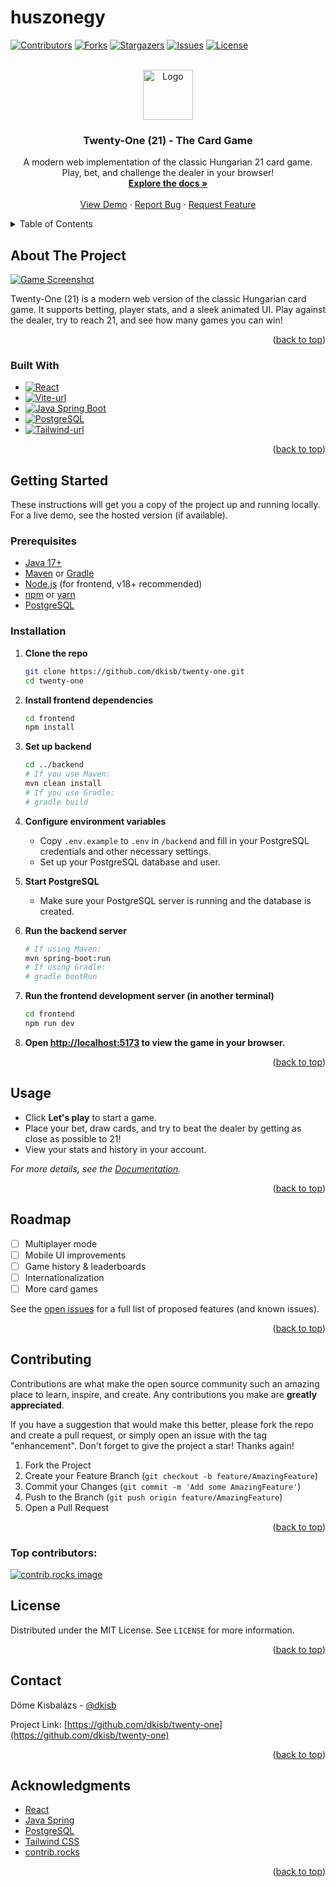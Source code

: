 # huszonegy

<a id="readme-top"></a>

<!-- PROJECT SHIELDS -->

[![Contributors][contributors-shield]][contributors-url]
[![Forks][forks-shield]][forks-url]
[![Stargazers][stars-shield]][stars-url]
[![Issues][issues-shield]][issues-url]
[![License][license-shield]][license-url]

<!-- PROJECT LOGO -->
<br />
<div align="center">
  <a href="https://github.com/dkisb/twenty-one">
    <img src="public/logo.png" alt="Logo" width="80" height="80">
  </a>

<h3 align="center">Twenty-One (21) - The Card Game</h3>

  <p align="center">
    A modern web implementation of the classic Hungarian 21 card game.<br>
    Play, bet, and challenge the dealer in your browser!
    <br />
    <a href="https://github.com/dkisb/twenty-one"><strong>Explore the docs »</strong></a>
    <br />
    <br />
    <a href="https://github.com/dkisb/twenty-one">View Demo</a>
    &middot;
    <a href="https://github.com/dkisb/twenty-one/issues/new?labels=bug&template=bug-report---.md">Report Bug</a>
    &middot;
    <a href="https://github.com/dkisb/twenty-one/issues/new?labels=enhancement&template=feature-request---.md">Request Feature</a>
  </p>
</div>

<!-- TABLE OF CONTENTS -->
<details>
  <summary>Table of Contents</summary>
  <ol>
    <li>
      <a href="#about-the-project">About The Project</a>
      <ul>
        <li><a href="#built-with">Built With</a></li>
      </ul>
    </li>
    <li>
      <a href="#getting-started">Getting Started</a>
      <ul>
        <li><a href="#prerequisites">Prerequisites</a></li>
        <li><a href="#installation">Installation</a></li>
      </ul>
    </li>
    <li><a href="#usage">Usage</a></li>
    <li><a href="#roadmap">Roadmap</a></li>
    <li><a href="#contributing">Contributing</a></li>
    <li><a href="#license">License</a></li>
    <li><a href="#contact">Contact</a></li>
    <li><a href="#acknowledgments">Acknowledgments</a></li>
  </ol>
</details>

<!-- ABOUT THE PROJECT -->

## About The Project

[![Game Screenshot][product-screenshot]](https://github.com/dkisb/twenty-one)

Twenty-One (21) is a modern web version of the classic Hungarian card game. It supports betting, player stats, and a sleek animated UI. Play against the dealer, try to reach 21, and see how many games you can win!

<p align="right">(<a href="#readme-top">back to top</a>)</p>

### Built With

- [![React][React.js]][React-url]
- [![Vite-url][Vite.js]][Vite-url]
- [![Java Spring Boot][Spring]][Spring-url]
- [![PostgreSQL][PostgreSQL]][Postgres-url]
- [![Tailwind-url][Tailwind.js]][Tailwind-url]

<p align="right">(<a href="#readme-top">back to top</a>)</p>

<!-- GETTING STARTED -->

## Getting Started

These instructions will get you a copy of the project up and running locally. For a live demo, see the hosted version (if available).

### Prerequisites

- [Java 17+](https://adoptopenjdk.net/)
- [Maven](https://maven.apache.org/) or [Gradle](https://gradle.org/)
- [Node.js](https://nodejs.org/) (for frontend, v18+ recommended)
- [npm](https://www.npmjs.com/) or [yarn](https://yarnpkg.com/)
- [PostgreSQL](https://www.postgresql.org/)

### Installation

1. **Clone the repo**
   ```sh
   git clone https://github.com/dkisb/twenty-one.git
   cd twenty-one
   ```
2. **Install frontend dependencies**
   ```sh
   cd frontend
   npm install
   ```
3. **Set up backend**
   ```sh
   cd ../backend
   # If you use Maven:
   mvn clean install
   # If you use Gradle:
   # gradle build
   ```
4. **Configure environment variables**

   - Copy `.env.example` to `.env` in `/backend` and fill in your PostgreSQL credentials and other necessary settings.
   - Set up your PostgreSQL database and user.

5. **Start PostgreSQL**

   - Make sure your PostgreSQL server is running and the database is created.

6. **Run the backend server**
   ```sh
   # If using Maven:
   mvn spring-boot:run
   # If using Gradle:
   # gradle bootRun
   ```
7. **Run the frontend development server (in another terminal)**
   ```sh
   cd frontend
   npm run dev
   ```
8. **Open [http://localhost:5173](http://localhost:5173) to view the game in your browser.**

<p align="right">(<a href="#readme-top">back to top</a>)</p>

<!-- USAGE EXAMPLES -->

## Usage

- Click **Let's play** to start a game.
- Place your bet, draw cards, and try to beat the dealer by getting as close as possible to 21!
- View your stats and history in your account.

_For more details, see the [Documentation](https://github.com/dkisb/twenty-one/wiki)._

<p align="right">(<a href="#readme-top">back to top</a>)</p>

<!-- ROADMAP -->

## Roadmap

- [ ] Multiplayer mode
- [ ] Mobile UI improvements
- [ ] Game history & leaderboards
- [ ] Internationalization
- [ ] More card games

See the [open issues](https://github.com/dkisb/twenty-one/issues) for a full list of proposed features (and known issues).

<p align="right">(<a href="#readme-top">back to top</a>)</p>

<!-- CONTRIBUTING -->

## Contributing

Contributions are what make the open source community such an amazing place to learn, inspire, and create. Any contributions you make are **greatly appreciated**.

If you have a suggestion that would make this better, please fork the repo and create a pull request, or simply open an issue with the tag "enhancement".
Don't forget to give the project a star! Thanks again!

1. Fork the Project
2. Create your Feature Branch (`git checkout -b feature/AmazingFeature`)
3. Commit your Changes (`git commit -m 'Add some AmazingFeature'`)
4. Push to the Branch (`git push origin feature/AmazingFeature`)
5. Open a Pull Request

<p align="right">(<a href="#readme-top">back to top</a>)</p>

### Top contributors:

<a href="https://github.com/dkisb/twenty-one/graphs/contributors">
  <img src="https://contrib.rocks/image?repo=dkisb/twenty-one" alt="contrib.rocks image" />
</a>

<!-- LICENSE -->

## License

Distributed under the MIT License. See `LICENSE` for more information.

<p align="right">(<a href="#readme-top">back to top</a>)</p>

<!-- CONTACT -->

## Contact

Döme Kisbalázs - [@dkisb](https://github.com/dkisb)

Project Link: [https://github.com/dkisb/twenty-one](https://github.com/dkisb/twenty-one)

<p align="right">(<a href="#readme-top">back to top</a>)</p>

<!-- ACKNOWLEDGMENTS -->

## Acknowledgments

- [React](https://reactjs.org/)
- [Java Spring](https://spring.io/)
- [PostgreSQL](https://www.postgresql.org/)
- [Tailwind CSS](https://tailwindcss.com/)
- [contrib.rocks](https://contrib.rocks)

<p align="right">(<a href="#readme-top">back to top</a>)</p>

<!-- MARKDOWN LINKS & IMAGES -->

[contributors-shield]: https://img.shields.io/github/contributors/dkisb/twenty-one.svg?style=for-the-badge
[contributors-url]: https://github.com/dkisb/twenty-one/graphs/contributors
[forks-shield]: https://img.shields.io/github/forks/dkisb/twenty-one.svg?style=for-the-badge
[forks-url]: https://github.com/dkisb/twenty-one/network/members
[stars-shield]: https://img.shields.io/github/stars/dkisb/twenty-one.svg?style=for-the-badge
[stars-url]: https://github.com/dkisb/twenty-one/stargazers
[issues-shield]: https://img.shields.io/github/issues/dkisb/twenty-one.svg?style=for-the-badge
[issues-url]: https://github.com/dkisb/twenty-one/issues
[license-shield]: https://img.shields.io/github/license/dkisb/twenty-one.svg?style=for-the-badge
[license-url]: https://github.com/dkisb/twenty-one/blob/main/LICENSE
[product-screenshot]: public/screenshot.png
[React.js]: https://img.shields.io/badge/React-20232A?style=for-the-badge&logo=react&logoColor=61DAFB
[React-url]: https://reactjs.org/
[React.js]: https://img.shields.io/badge/React-20232A?style=for-the-badge&logo=react&logoColor=61DAFB
[React-url]: https://react.dev/
[Vite.js]: https://img.shields.io/badge/Vite-646CFF?style=for-the-badge&logo=vite&logoColor=FFD62E
[Vite-url]: https://vitejs.dev/
[Spring]: https://img.shields.io/badge/Spring%20Boot-6DB33F?style=for-the-badge&logo=springboot&logoColor=white
[Spring-url]: https://spring.io/projects/spring-boot
[PostgreSQL]: https://img.shields.io/badge/PostgreSQL-4169E1?style=for-the-badge&logo=postgresql&logoColor=white
[Postgres-url]: https://www.postgresql.org/
[Tailwind.js]: https://img.shields.io/badge/Tailwind_CSS-38BDF8?style=for-the-badge&logo=tailwindcss&logoColor=white
[Tailwind-url]: https://tailwindcss.com/

